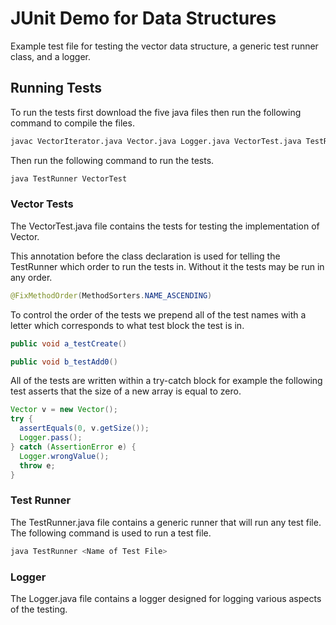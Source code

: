 # JUnit Demo for Data Structures
Example test file for testing the vector data structure, a generic test runner class, and a logger.

## Running Tests
To run the tests first download the five java files then run the following command to compile the files.
```bash
javac VectorIterator.java Vector.java Logger.java VectorTest.java TestRunner.java
```
Then run the following command to run the tests.
```bash
java TestRunner VectorTest
```

### Vector Tests
The VectorTest.java file contains the tests for testing the implementation of Vector.

This annotation before the class declaration is used for telling the TestRunner which order to run the tests in. Without it the tests may be run in any order.
```java
@FixMethodOrder(MethodSorters.NAME_ASCENDING)
```
To control the order of the tests we prepend all of the test names with a letter which corresponds to what test block the test is in.
```java
public void a_testCreate()
```
```java
public void b_testAdd0()
```
All of the tests are written within a try-catch block for example the following test asserts that the size of a new array is equal to zero.
```java
Vector v = new Vector();
try {
  assertEquals(0, v.getSize());
  Logger.pass();
} catch (AssertionError e) {
  Logger.wrongValue();
  throw e;
}
```

### Test Runner
The TestRunner.java file contains a generic runner that will run any test file. The following command is used to run a test file.
```bash
java TestRunner <Name of Test File>
```

### Logger
The Logger.java file contains a logger designed for logging various aspects of the testing.

